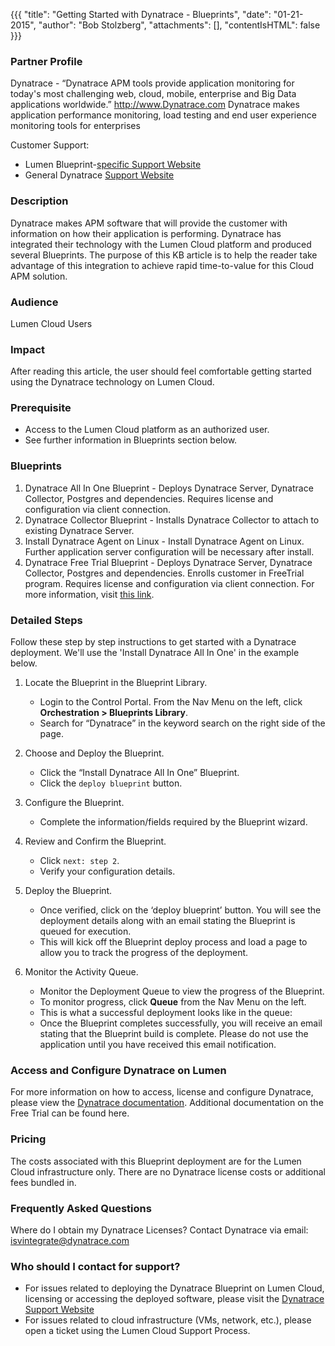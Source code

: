 {{{
  "title": "Getting Started with Dynatrace - Blueprints",
  "date": "01-21-2015",
  "author": "Bob Stolzberg",
  "attachments": [],
  "contentIsHTML": false
}}}

### Partner Profile
Dynatrace - “Dynatrace APM tools provide application monitoring for today's most challenging web, cloud, mobile, enterprise and Big Data applications worldwide.” http://www.Dynatrace.com Dynatrace makes application performance monitoring, load testing and end user experience monitoring tools for enterprises

Customer Support:
* Lumen Blueprint-[specific Support Website](https://community.compuwareapm.com/community/pages/viewpage.action?pageId=184951236)
* General Dynatrace [Support Website](https://community.compuwareapm.com/community/display/SUPPORT/How+to+get+Support)

### Description
Dynatrace makes APM software that will provide the customer with information on how their application is performing. Dynatrace has integrated their technology with the Lumen Cloud platform and produced several Blueprints. The purpose of this KB article is to help the reader take advantage of this integration to achieve rapid time-to-value for this Cloud APM solution.

### Audience
Lumen Cloud Users

### Impact
After reading this article, the user should feel comfortable getting started using the Dynatrace technology on Lumen Cloud.

### Prerequisite
* Access to the Lumen Cloud platform as an authorized user.
* See further information in Blueprints section below.

### Blueprints
1. Dynatrace All In One Blueprint - Deploys Dynatrace Server, Dynatrace Collector, Postgres and dependencies. Requires license and configuration via client connection.
2. Dynatrace Collector Blueprint - Installs Dynatrace Collector to attach to existing Dynatrace Server.
3. Install Dynatrace Agent on Linux - Install Dynatrace Agent on Linux. Further application server configuration will be necessary after install.
4. Dynatrace Free Trial Blueprint - Deploys Dynatrace Server, Dynatrace Collector, Postgres and dependencies. Enrolls customer in FreeTrial program. Requires license and configuration via client connection. For more information, visit [this link](https://community.compuwareapm.com/community/pages/viewpage.action?pageId=185766313).

### Detailed Steps
Follow these step by step instructions to get started with a Dynatrace deployment. We'll use the 'Install Dynatrace All In One' in the example below.

1. Locate the Blueprint in the Blueprint Library.
   * Login to the Control Portal. From the Nav Menu on the left, click **Orchestration > Blueprints Library**.
   * Search for “Dynatrace” in the keyword search on the right side of the page.

2. Choose and Deploy the Blueprint.
   * Click the “Install Dynatrace All In One” Blueprint.
   * Click the `deploy blueprint` button.

3. Configure the Blueprint.
   * Complete the information/fields required by the Blueprint wizard.

4. Review and Confirm the Blueprint.
   * Click `next: step 2`.
   * Verify your configuration details.

5. Deploy the Blueprint.
   * Once verified, click on the ‘deploy blueprint’ button. You will see the deployment details along with an email stating the Blueprint is queued for execution.
   * This will kick off the Blueprint deploy process and load a page to allow you to track the progress of the deployment.

6. Monitor the Activity Queue.
   * Monitor the Deployment Queue to view the progress of the Blueprint.
   * To monitor progress, click **Queue** from the Nav Menu on the left.
   * This is what a successful deployment looks like in the queue:
   * Once the Blueprint completes successfully, you will receive an email stating that the Blueprint build is complete. Please do not use the application until you have received this email notification.

### Access and Configure Dynatrace on Lumen
For more information on how to access, license and configure Dynatrace, please view the [Dynatrace documentation](https://community.compuwareapm.com/community/pages/viewpage.action?pageId=184951236). Additional documentation on the Free Trial can be found here.

### Pricing
The costs associated with this Blueprint deployment are for the Lumen Cloud infrastructure only. There are no Dynatrace license costs or additional fees bundled in.

### Frequently Asked Questions
Where do I obtain my Dynatrace Licenses? Contact Dynatrace via email: isvintegrate@dynatrace.com

### Who should I contact for support?
* For issues related to deploying the Dynatrace Blueprint on Lumen Cloud, licensing or accessing the deployed software, please visit the [Dynatrace Support Website](https://community.compuwareapm.com/community/display/SUPPORT/How+to+get+Support)
* For issues related to cloud infrastructure (VMs, network, etc.), please open a ticket using the Lumen Cloud Support Process.
